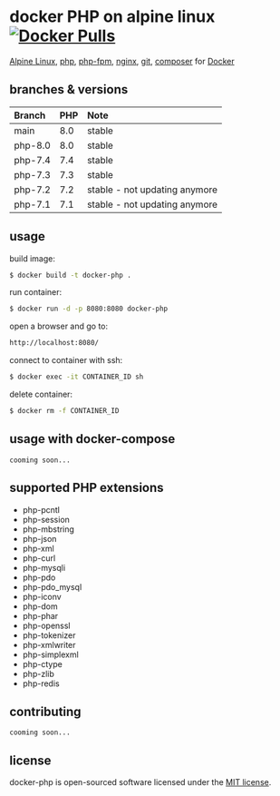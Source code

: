 docker PHP on alpine linux [![Docker Pulls](https://img.shields.io/docker/pulls/nurettintopal/docker-php.svg)](https://hub.docker.com/r/nurettintopal/docker-php/)
==============================================

[Alpine Linux](https://www.alpinelinux.org/), [php](http://www.php.net/), [php-fpm](https://www.php-fpm.org/), [nginx](https://nginx.org/), [git](https://git-scm.com/), [composer](https://getcomposer.org/) for [Docker](https://www.docker.com/)

## branches & versions

|  Branch | PHP | Note |
|:-------|:---|:---|
| main    | 8.0 | stable |
| php-8.0 | 8.0 | stable |
| php-7.4 | 7.4 | stable |
| php-7.3 | 7.3 | stable |
| php-7.2 | 7.2 | stable - not updating anymore|
| php-7.1 | 7.1 | stable - not updating anymore|

## usage

build image:
```sh
$ docker build -t docker-php .
```

run container:
```sh
$ docker run -d -p 8080:8080 docker-php
```

open a browser and go to:
```sh
http://localhost:8080/
```

connect to container with ssh:
```sh
$ docker exec -it CONTAINER_ID sh
```

delete container:
```sh
$ docker rm -f CONTAINER_ID
```

## usage with docker-compose

```note
cooming soon...
``` 

## supported PHP extensions

 - php-pcntl
 - php-session
 - php-mbstring
 - php-json
 - php-xml
 - php-curl
 - php-mysqli
 - php-pdo
 - php-pdo_mysql
 - php-iconv
 - php-dom
 - php-phar
 - php-openssl
 - php-tokenizer
 - php-xmlwriter
 - php-simplexml
 - php-ctype
 - php-zlib
 - php-redis

## contributing
```note
cooming soon...
``` 

## license
docker-php is open-sourced software licensed under the [MIT license](LICENSE).

